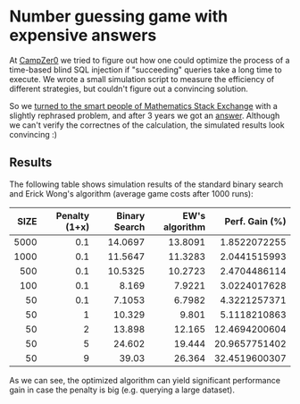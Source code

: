 Number guessing game with expensive answers
===========================================

At [CampZer0](https://camp.hsbp.org/2013/zer0/) we tried to figure out how one could optimize the process of a time-based blind SQL injection if "succeeding" queries take a long time to execute. We wrote a small simulation script to measure the efficiency of different strategies, but couldn't figure out a convincing solution. 

So we [turned to the smart people of Mathematics Stack Exchange](https://math.stackexchange.com/questions/488869/number-guessing-game-with-expensive-answers/) with a slightly rephrased problem, and after 3 years we got an [answer](http://math.stackexchange.com/a/1918211/93994). Although we can't verify the correctnes of the calculation, the simulated results look convincing :)

Results
-------

The following table shows simulation results of the standard binary search and Erick Wong's algorithm (average game costs after 1000 runs):

|SIZE   |Penalty (1+x)  |Binary Search  |EW's algorithm |Perf. Gain (%) |
|------:|--------------:|--------------:|--------------:|--------------:|
|5000   |0.1            |14.0697        |13.8091        |1.8522072255   |
|1000   |0.1            |11.5647        |11.3283        |2.0441515993   |
|500    |0.1            |10.5325        |10.2723        |2.4704486114   |
|100    |0.1            |8.169          |7.9221         |3.0224017628   |
|50     |0.1            |7.1053         |6.7982         |4.3221257371   |
|50     |1              |10.329         |9.801          |5.1118210863   |
|50     |2              |13.898         |12.165         |12.4694200604  |
|50     |5              |24.602         |19.444         |20.9657751402  |
|50     |9              |39.03          |26.364         |32.4519600307  |

As we can see, the optimized algorithm can yield significant performance gain in case the penalty is big (e.g. querying a large dataset).
